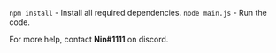 `npm install` - Install all required dependencies.
`node main.js` - Run the code.

For more help, contact **Nin#1111** on discord.
